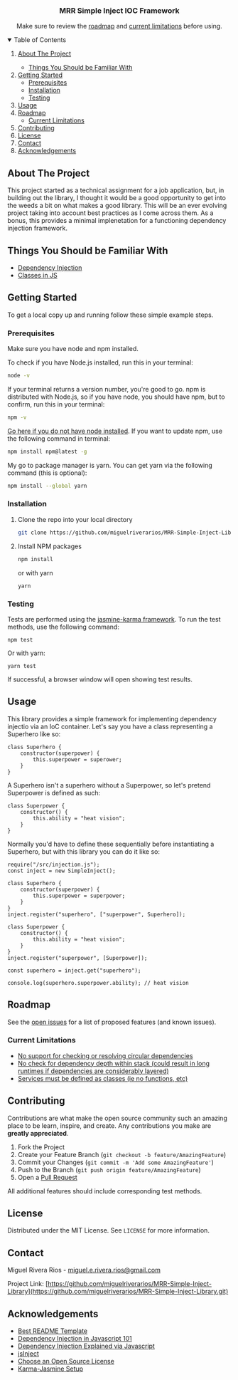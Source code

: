 <h3 align="center">MRR Simple Inject IOC Framework</h3>
<p align="center">Make sure to review the <a href="#roadmap">roadmap</a> and <a href="#current-limitations">current limitations</a> before using.</p>

<!-- TABLE OF CONTENTS -->
<details open="open">
  <summary>Table of Contents</summary>
  <ol>
    <li>
      <a href="#about-the-project">About The Project</a>
    </li>
    <ul>
        <li><a href="#things-you-should-be-familiar-with">Things You Should be Familiar With</a></li>
      </ul>
    <li>
      <a href="#getting-started">Getting Started</a>
      <ul>
        <li><a href="#prerequisites">Prerequisites</a></li>
        <li><a href="#installation">Installation</a></li>
        <li><a href="#testing">Testing</a></li>
      </ul>
    </li>
    <li><a href="#usage">Usage</a></li>
    <li><a href="#roadmap">Roadmap</a>
    <ul>
        <li><a href="#current-limitations">Current Limitations</a></li>
      </ul>
    </li>
    <li><a href="#contributing">Contributing</a></li>
    <li><a href="#license">License</a></li>
    <li><a href="#contact">Contact</a></li>
    <li><a href="#acknowledgements">Acknowledgements</a></li>
  </ol>
</details>

<!-- ABOUT THE PROJECT -->

## About The Project

This project started as a technical assignment for a job application, but, in building out the library, I thought it would be a good opportunity to get into the weeds a bit on what makes a good library. This will be an ever evolving project taking into account best practices as I come across them. As a bonus, this provides a minimal implenetation for a functioning dependency injection framework.

## Things You Should be Familiar With

- [Dependency Injection](https://dev.to/azure/dependency-injection-in-javascript-101-2b1e)
- [Classes in JS](https://developer.mozilla.org/en-US/docs/Web/JavaScript/Reference/Classes)

<!-- GETTING STARTED -->

## Getting Started

To get a local copy up and running follow these simple example steps.

### Prerequisites

Make sure you have node and npm installed.

To check if you have Node.js installed, run this in your terminal:

```sh
node -v
```

If your terminal returns a version number, you're good to go. npm is distributed with Node.js, so if you have node, you should have npm, but to confirm, run this in your terminal:

```sh
npm -v
```

[Go here if you do not have node installed](https://nodejs.org/en/). If you want to update npm, use the following command in terminal:

```sh
npm install npm@latest -g
```

My go to package manager is yarn. You can get yarn via the following command (this is optional):

```sh
npm install --global yarn

```

### Installation

1. Clone the repo into your local directory
   ```sh
   git clone https://github.com/miguelriverarios/MRR-Simple-Inject-Library.git
   ```
2. Install NPM packages

   ```sh
   npm install
   ```

   or with yarn

   ```
   yarn
   ```

### Testing

Tests are performed using the [jasmine-karma framework](https://ivantay2003.medium.com/setting-up-karma-with-jasmine-791d83a71fc4). To run the test methods, use the following command:

```
npm test
```

Or with yarn:

```
yarn test
```

If successful, a browser window will open showing test results.

   <!-- USAGE EXAMPLES -->

## Usage

This library provides a simple framework for implementing dependency injectio via an IoC container. Let's say you have a class representing a Superhero like so:

```
class Superhero {
    constructor(superpower) {
        this.superpower = superower;
    }
}
```

A Superhero isn't a superhero without a Superpower, so let's pretend Superpower is defined as such:

```
class Superpower {
    constructor() {
        this.ability = "heat vision";
    }
}
```

Normally you'd have to define these sequentially before instantiating a Superhero, but with this library you can do it like so:

```
require("/src/injection.js");
const inject = new SimpleInject();

class Superhero {
    constructor(superpower) {
        this.superpower = superpower;
    }
}
inject.register("superhero", ["superpower", Superhero]);

class Superpower {
    constructor() {
        this.ability = "heat vision";
    }
}
inject.register("superpower", [Superpower]);

const superhero = inject.get("superhero");

console.log(superhero.superpower.ability); // heat vision

```

<!-- ROADMAP -->

## Roadmap

See the [open issues](https://github.com/miguelriverarios/MRR-Simple-Inject-Library/issues) for a list of proposed features (and known issues).

### Current Limitations

- [No support for checking or resolving circular dependencies](https://github.com/miguelriverarios/MRR-Simple-Inject-Library/issues/1)
- [No check for dependency depth within stack (could result in long runtimes if dependencies are considerably layered)](https://github.com/miguelriverarios/MRR-Simple-Inject-Library/issues/2)
- [Services must be defined as classes (ie no functions, etc)](https://github.com/miguelriverarios/MRR-Simple-Inject-Library/issues/3)

<!-- CONTRIBUTING -->

## Contributing

Contributions are what make the open source community such an amazing place to be learn, inspire, and create. Any contributions you make are **greatly appreciated**.

1. Fork the Project
2. Create your Feature Branch (`git checkout -b feature/AmazingFeature`)
3. Commit your Changes (`git commit -m 'Add some AmazingFeature'`)
4. Push to the Branch (`git push origin feature/AmazingFeature`)
5. Open a [Pull Request](https://github.com/miguelriverarios/MRR-Simple-Inject-Library/pulls)

All additional features should include corresponding test methods.

<!-- LICENSE -->

## License

Distributed under the MIT License. See `LICENSE` for more information.

<!-- CONTACT -->

## Contact

Miguel Rivera Rios - miguel.e.rivera.rios@gmail.com

Project Link: [https://github.com/miguelriverarios/MRR-Simple-Inject-Library](https://github.com/miguelriverarios/MRR-Simple-Inject-Library.git)

<!-- ACKNOWLEDGEMENTS -->

## Acknowledgements

- [Best README Template](https://github.com/othneildrew/Best-README-Template)
- [Dependency Injection in Javascript 101](https://dev.to/azure/dependency-injection-in-javascript-101-2b1e)
- [Dependency Injection Explained via Javascript](https://blog.jeremylikness.com/blog/2014-06-28_dependency-injection-explained-javascript/)
- [jsInject](https://github.com/JeremyLikness/jsInject/blob/master/jsTestDriver.conf)
- [Choose an Open Source License](https://choosealicense.com)
- [Karma-Jasmine Setup](https://ivantay2003.medium.com/setting-up-karma-with-jasmine-791d83a71fc4)
